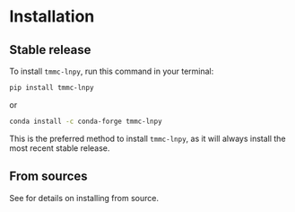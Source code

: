 # Installation

## Stable release

To install `tmmc-lnpy`, run this command in your terminal:

```bash
pip install tmmc-lnpy
```

or

```bash
conda install -c conda-forge tmmc-lnpy
```

This is the preferred method to install `tmmc-lnpy`, as it will always install
the most recent stable release.

## From sources

See [](./contributing) for details on installing from source.
